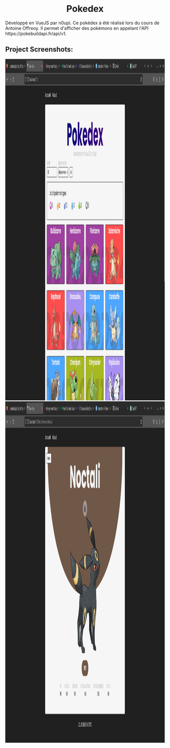 <h1 id="title" align="center">Pokedex</h1>

<p id="description">Développé en VueJS par n0upi. Ce pokédex à été réalisé lors du cours de Antoine Offreoy. Il permet d'afficher des pokémons en appelant l'API https://pokebuildapi.fr/api/v1.</p>

<h2>Project Screenshots:</h2>

<img src="https://github.com/noupiiii/pokedex-vuejs/blob/main/readme-photos/bg.png" alt="project-screenshot" width="1920" height="1080/">

<img src="https://github.com/noupiiii/pokedex-vuejs/blob/main/readme-photos/noc.png" alt="project-screenshot" width="1920" height="1080/">

